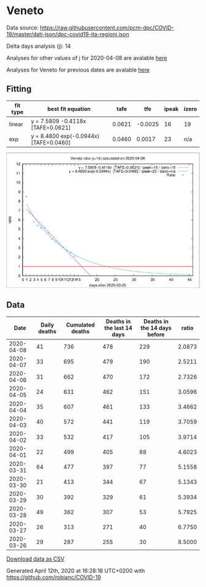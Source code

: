 # Veneto

Data source: https://raw.githubusercontent.com/pcm-dpc/COVID-19/master/dati-json/dpc-covid19-ita-regioni.json

Delta days analysis (j): 14

Analyses for other values of j for 2020-04-08 are avalable [here](../README.md)

Analyses for Veneto for previous dates are avalable [here](../../README.md)

## Fitting 
|fit type|best fit equation|tafe|tfe|ipeak|izero|
|-------|-----|--------|------|---|---|
|linear|y = 7.5809 -0.4118x  [TAFE=0.0621]|0.0621|-0.0025|16|19|
|exp|y = 8.4800 exp(-0.0944x)  [TAFE=0.0460]|0.0460|0.0017|23|n/a|

![Plot](COVID-19_veneto_j14_2020-04-08.png)

## Data
|Date|Daily deaths|Cumulated deaths|Deaths in the last 14 days|Deaths in the 14 days before|ratio|
|----|----------|-----------|-------|--------------------|-----|
|2020-04-08|41|736|478|229|2.0873|
|2020-04-07|33|695|479|190|2.5211|
|2020-04-06|31|662|470|172|2.7326|
|2020-04-05|24|631|462|151|3.0596|
|2020-04-04|35|607|461|133|3.4662|
|2020-04-03|40|572|441|119|3.7059|
|2020-04-02|33|532|417|105|3.9714|
|2020-04-01|22|499|405|88|4.6023|
|2020-03-31|64|477|397|77|5.1558|
|2020-03-30|21|413|344|67|5.1343|
|2020-03-29|30|392|329|61|5.3934|
|2020-03-28|49|362|307|53|5.7925|
|2020-03-27|26|313|271|40|6.7750|
|2020-03-26|29|287|255|30|8.5000|

[Download data as CSV](COVID-19_veneto_j14_2020-04-08.csv)

Generated April 12th, 2020 at 16:28:18 UTC+0200 with https://github.com/robianc/COVID-19
